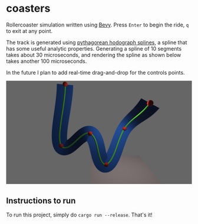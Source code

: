 # coasters

Rollercoaster simulation written using [Bevy](https://bevyengine.org/). Press `Enter` to begin the ride, `q` to exit at any point.

The track is generated using [pythagorean hodograph splines](https://github.com/suremarc/pythagorean-hodographs), a spline that has some useful analytic properties. Generating a spline of 10 segments takes about 30 microseconds, and rendering the spline as shown below takes another 100 microseconds.

In the future I plan to add real-time drag-and-drop for the controls points.

![Ribbon mesh](./ribbon.png)

## Instructions to run

To run this project, simply do `cargo run --release`. That's it!
